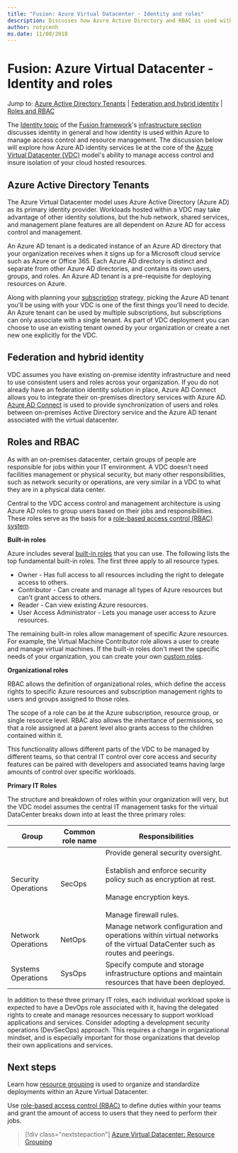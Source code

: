 ```yaml
---
title: "Fusion: Azure Virtual Datacenter - Identity and roles" 
description: Discusses how Azure Active Directory and RBAC is used within the Azure Virtual Datacenter (VDC) model
author: rotycenh
ms.date: 11/08/2018
---
```

# Fusion: Azure Virtual Datacenter - Identity and roles

Jump to: [Azure Active Directory Tenants](#azure-active-directory-tenants) | [Federation and hybrid identity](#federation-and-hybrid-identity) | [Roles and RBAC](#roles-and-rbac)

The [Identity topic](overview.md) of the [Fusion framework](../../overview.md)'s [infrastructure section](../overview.md) discusses identity in general and how identity is used within Azure to manage access control and resource management. The discussion below will explore how Azure AD identity services lie at the core of the [Azure Virtual Datacenter (VDC)](../virtual-datacenter/overview.md) model's ability to manage access control and insure isolation of your cloud hosted resources.

## Azure Active Directory Tenants

The Azure Virtual Datacenter model uses Azure Active Directory (Azure AD) as its primary identity provider. Workloads hosted within a VDC may take advantage of other identity solutions, but the hub network, shared services, and management plane features are all dependent on Azure AD for access control and management.

An Azure AD tenant is a dedicated instance of an Azure AD directory that your organization receives when it signs up for a Microsoft cloud service such as Azure or Office 365. Each Azure AD directory is distinct and separate from other Azure AD directories, and contains its own users, groups, and roles. An Azure AD tenant is a pre-requisite for deploying resources on Azure.

Along with planning your [subscription](../subscriptions/vdc-subscriptions.md) strategy, picking the Azure AD tenant you'll be using with your VDC is one of the first things you'll need to decide. An Azure tenant can be used by multiple subscriptions, but subscriptions can only associate with a single tenant. As part of VDC deployment you can choose to use an existing tenant owned by your organization or create a net new one explicitly for the VDC. 

## Federation and hybrid identity

VDC assumes you have existing on-premise identity infrastructure and need to use consistent users and roles across your organization. If you do not already have an federation identity solution in place, Azure AD Connect allows you to integrate their on-premises directory services with Azure AD. [Azure AD Connect](https://docs.microsoft.com/en-us/azure/active-directory/hybrid/whatis-hybrid-identity?toc=%2Fen-us%2Fazure%2Factive-directory%2Fhybrid%2FTOC.json&bc=%2Fen-us%2Fazure%2Fbread%2Ftoc.json) is used to provide synchronization of users and roles between on-premises Active Directory service and the Azure AD tenant associated with the virtual datacenter.  

## Roles and RBAC

As with an on-premises datacenter, certain groups of people are responsible for jobs within your IT environment. A VDC doesn't need facilities management or physical security, but many other responsibilities, such as network security or operations, are very similar in a VDC to what they are in a physical data center. 

Central to the VDC access control and management architecture is using Azure AD roles to group users based on their jobs and responsibilities. These roles serve as the basis for a [role-based access control (RBAC) system](https://docs.microsoft.com/en-us/azure/role-based-access-control/overview). 

**Built-in roles**

Azure includes several [built-in roles](https://docs.microsoft.com/en-us/azure/role-based-access-control/built-in-roles) that you can use. The following lists the top fundamental built-in roles. The first three apply to all resource types.

- Owner - Has full access to all resources including the right to delegate access to others.
- Contributor - Can create and manage all types of Azure resources but can’t grant access to others.
- Reader - Can view existing Azure resources.
- User Access Administrator - Lets you manage user access to Azure resources.

The remaining built-in roles allow management of specific Azure resources. For example, the Virtual Machine Contributor role allows a user to create and manage virtual machines. If the built-in roles don't meet the specific needs of your organization, you can create your own [custom roles](https://docs.microsoft.com/en-us/azure/role-based-access-control/custom-roles).

**Organizational roles** 

RBAC allows the definition of organizational roles, which define the access rights to specific Azure resources and subscription management rights to users and groups assigned to those roles.

The scope of a role can be at the Azure subscription, resource group, or single resource level. RBAC also allows the inheritance of permissions, so that a role assigned at a parent level also grants access to the children contained within it.

This functionality allows different parts of the VDC to be managed by different teams, so that central IT control over core access and security features can be paired with developers and associated teams having large amounts of control over specific workloads.

**Primary IT Roles**

The structure and breakdown of roles within your organization will very, but the VDC model assumes the central IT management tasks for the virtual DataCenter breaks down into at least the three primary roles:

| Group                  | Common role name    | Responsibilities                                                                                                                                                          |
|------------------------|---------------------|---------------------------------------------------------------------------------------------------------------------------------------------------------------------------|
| Security Operations    | SecOps              | Provide general security oversight.<br><br>Establish and enforce security policy such as encryption at rest.<br><br>Manage encryption keys.<br><br>Manage firewall rules. |
| Network Operations     | NetOps              | Manage network configuration and operations within virtual networks of the virtual DataCenter such as routes and peerings.                                                |
| Systems Operations     | SysOps              | Specify compute and storage infrastructure options and maintain resources that have been deployed.                                                                        |

In addition to these three primary IT roles, each individual workload spoke is expected to have a DevOps role associated with it, having the delegated rights to create and manage resources necessary to support workload applications and services. Consider adopting a development security operations (DevSecOps) approach. This requires a change in organizational mindset, and is especially important for those organizations that develop their own applications and services.

## Next steps

Learn how [resource grouping](../resource-grouping/vdc-resource-grouping.md) is used to organize and standardize deployments within an Azure Virtual Datacenter.

Use [role-based access control (RBAC)](https://docs.microsoft.com/en-us/azure/role-based-access-control) to define duties within your teams and grant the amount of access to users that they need to perform their jobs. 

> [!div class="nextstepaction"]
> [Azure Virtual Datacenter: Resource Grouping](../resource-grouping/vdc-resource-grouping.md)

